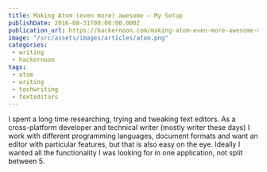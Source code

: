 ```yaml
---
title: Making Atom (even more) awesome — My Setup
publishDate: 2016-08-31T00:00:00.000Z
publication_url: https://hackernoon.com/making-atom-even-more-awesome-my-setup-e7a89969a876#.7okd9lrnn
image: "/src/assets/images/articles/atom.png"
categories:
 - writing
 - hackernoon
tags:
 - atom
 - writing
 - techwriting
 - texteditors
---
```


I spent a long time researching, trying and tweaking text editors. As a cross-platform developer and technical writer (mostly writer these days) I work with different programming languages, document formats and want an editor with particular features, but that is also easy on the eye. Ideally I wanted all the functionality I was looking for in one application, not split between 5.
